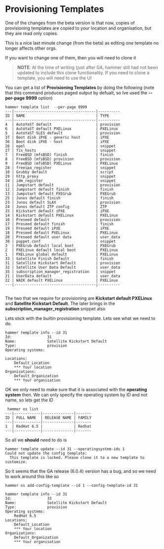 # Provisioning Templates

One of the changes from the beta version is that now, copies of provisioning templates are copied to your location and organisation, but they are read only copies.

This is a nice last minute change (from the beta) as editing one template no longer affects other orgs.

If you want to change one of them, then you will need to clone it

>**NOTE**:
At the time of writing (just after GA, hammer still had not been updated to include this clone functionality. If you need to clone a template, you will need to use the UI

You can get a list of **Provisioning Templates** by doing the following (note that this command produces paged output by defualt, so Ive used the **--per-page 9999** option)

```
hammer template list  --per-page 9999
---|-------------------------------------|----------
ID | NAME                                | TYPE
---|-------------------------------------|----------
4  | AutoYaST default                    | provision
6  | AutoYaST default PXELinux           | PXELinux
5  | AutoYaST SLES default               | provision
37 | Boot disk iPXE - generic host       | iPXE
36 | Boot disk iPXE - host               | iPXE
26 | epel                                | snippet
27 | fix_hosts                           | snippet
7  | FreeBSD (mfsBSD) finish             | finish
8  | FreeBSD (mfsBSD) provision          | provision
9  | FreeBSD (mfsBSD) PXELinux           | PXELinux
28 | freeipa_register                    | snippet
10 | Grubby default                      | script
29 | http_proxy                          | snippet
34 | idm_register                        | snippet
11 | Jumpstart default                   | provision
12 | Jumpstart default finish            | finish
13 | Jumpstart default PXEGrub           | PXEGrub
25 | Junos default finish                | finish
23 | Junos default SLAX                  | provision
24 | Junos default ZTP config            | ZTP
15 | Kickstart default iPXE              | iPXE
14 | Kickstart default PXELinux          | PXELinux
16 | Preseed default                     | provision
17 | Preseed default finish              | finish
19 | Preseed default iPXE                | iPXE
18 | Preseed default PXELinux            | PXELinux
20 | Preseed default user data           | user_data
30 | puppet.conf                         | snippet
3  | PXEGrub default local boot          | PXEGrub
2  | PXELinux default local boot         | PXELinux
1  | PXELinux global default             | PXELinux
33 | Satellite Finish Default            | finish
31 | Satellite Kickstart Default         | provision
32 | Satellite User Data Default         | user_data
35 | subscription_manager_registration   | snippet
21 | UserData default                    | user_data
22 | WAIK default PXELinux               | PXELinux
---|-------------------------------------|----------


```

The two that we require for provisioning are **Kickstart default PXELinux** and **Satellite Kickstart Default**. The later brings in the **subscription_manager_registration** snippet also

Lets stick with the builtin provisioning template. Lets see what we need to do.

```
hammer template info --id 31
Id:                31
Name:              Satellite Kickstart Default
Type:              provision
Operating systems:

Locations:
    Default_Location
    *** Your location
Organizations:
    Default_Organization
    *** Your organisation

```

OK we only need to make sure that it is associated with the **operating system** then. We can only specify the operating system by ID and not name, so lets get the ID

```
 hammer os list
---|------------|--------------|-------
ID | FULL NAME  | RELEASE NAME | FAMILY
---|------------|--------------|-------
1  | RedHat 6.5 |              | Redhat
---|------------|--------------|-------
```

So all we **should** need to do is

```
hammer template update --id 31 --operatingsystem-ids 1
Could not update the config template:
  This template is locked. Please clone it to a new template to customize.
```

So it seems that the GA release (6.0.4) version has a bug, and so we need to work around this like so

```
hammer os add-config-template --id 1 --config-template-id 31

hammer template info --id 31
Id:                33
Name:              Satellite Kickstart Default
Type:              provision
Operating systems:
    RedHat 6.5
Locations:
    Default_Location
    *** Your location
Organizations:
    Default_Organization
    *** Your organisation
```
